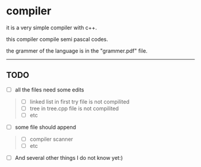 # compiler

it is a very simple compiler with c++.

this compiler compile semi pascal codes. 

the grammer of the language is in the "grammer.pdf" file.

***
## TODO
- [ ] all the files need some edits 
>- [ ] linked list in first try file is not compilited
>- [ ] tree in tree.cpp file is not compilited
>- [ ] etc
- [ ] some file should append
>- [ ] compiler scanner
>- [ ] etc
- [ ] And several other things I do not know yet:)
